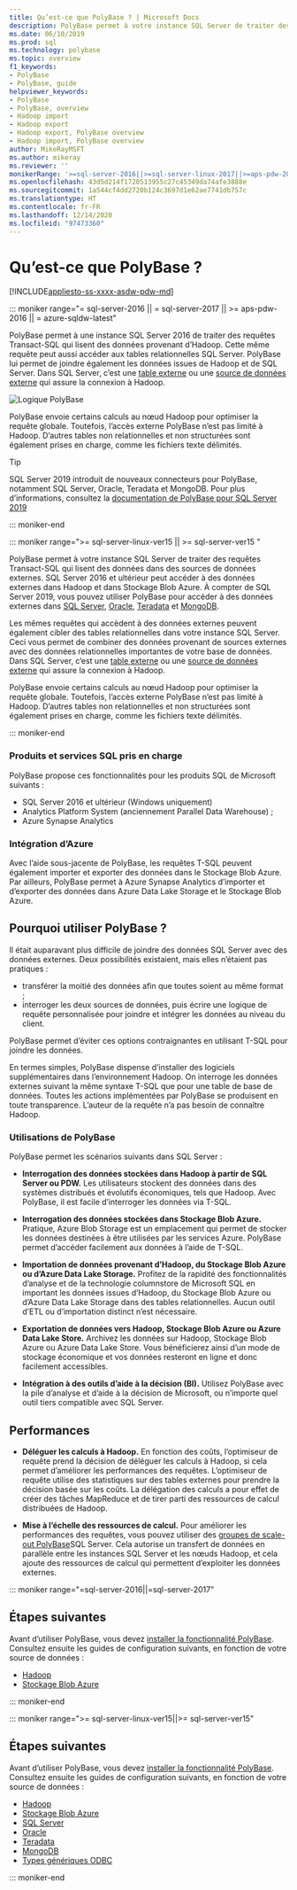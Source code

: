 ```yaml
---
title: Qu’est-ce que PolyBase ? | Microsoft Docs
description: PolyBase permet à votre instance SQL Server de traiter des requêtes Transact-SQL qui lisent des données dans des sources de données externes comme Hadoop et le stockage Blob Azure.
ms.date: 06/10/2019
ms.prod: sql
ms.technology: polybase
ms.topic: overview
f1_keywords:
- PolyBase
- PolyBase, guide
helpviewer_keywords:
- PolyBase
- PolyBase, overview
- Hadoop import
- Hadoop export
- Hadoop export, PolyBase overview
- Hadoop import, PolyBase overview
author: MikeRayMSFT
ms.author: mikeray
ms.reviewer: ''
monikerRange: '>=sql-server-2016||>=sql-server-linux-2017||>=aps-pdw-2016||=azure-sqldw-latest'
ms.openlocfilehash: 43d5d214f1720513955c27c45349da74afe3888e
ms.sourcegitcommit: 1a544cf4dd2720b124c3697d1e62ae7741db757c
ms.translationtype: HT
ms.contentlocale: fr-FR
ms.lasthandoff: 12/14/2020
ms.locfileid: "97473360"
---
```

# <a name="what-is-polybase"></a>Qu’est-ce que PolyBase ?

[!INCLUDE[appliesto-ss-xxxx-asdw-pdw-md](../../includes/appliesto-ss-xxxx-asdw-pdw-md.md)]

<!--SQL Server 2016/2017-->
::: moniker range="= sql-server-2016 || = sql-server-2017 || >= aps-pdw-2016 || = azure-sqldw-latest"

PolyBase permet à une instance SQL Server 2016 de traiter des requêtes Transact-SQL qui lisent des données provenant d’Hadoop. Cette même requête peut aussi accéder aux tables relationnelles SQL Server. PolyBase lui permet de joindre également les données issues de Hadoop et de SQL Server. Dans SQL Server, c’est une [table externe](../../t-sql/statements/create-external-table-transact-sql.md) ou une [source de données externe](../../t-sql/statements/create-external-data-source-transact-sql.md) qui assure la connexion à Hadoop.

![Logique PolyBase](../../relational-databases/polybase/media/polybase-logical.png "Logique PolyBase")

PolyBase envoie certains calculs au nœud Hadoop pour optimiser la requête globale. Toutefois, l’accès externe PolyBase n’est pas limité à Hadoop. D’autres tables non relationnelles et non structurées sont également prises en charge, comme les fichiers texte délimités.

> [!TIP]
> SQL Server 2019 introduit de nouveaux connecteurs pour PolyBase, notamment SQL Server, Oracle, Teradata et MongoDB. Pour plus d’informations, consultez la [documentation de PolyBase pour SQL Server 2019](polybase-guide.md?view=sql-server-ver15)

::: moniker-end
<!--SQL Server 2019-->
::: moniker range=">= sql-server-linux-ver15 || >= sql-server-ver15 "

PolyBase permet à votre instance SQL Server de traiter des requêtes Transact-SQL qui lisent des données dans des sources de données externes. SQL Server 2016 et ultérieur peut accéder à des données externes dans Hadoop et dans Stockage Blob Azure. À compter de SQL Server 2019, vous pouvez utiliser PolyBase pour accéder à des données externes dans [SQL Server](polybase-configure-sql-server.md), [Oracle](polybase-configure-oracle.md), [Teradata](polybase-configure-teradata.md) et [MongoDB](polybase-configure-mongodb.md).

Les mêmes requêtes qui accèdent à des données externes peuvent également cibler des tables relationnelles dans votre instance SQL Server. Ceci vous permet de combiner des données provenant de sources externes avec des données relationnelles importantes de votre base de données. Dans SQL Server, c’est une [table externe](../../t-sql/statements/create-external-table-transact-sql.md) ou une [source de données externe](../../t-sql/statements/create-external-data-source-transact-sql.md) qui assure la connexion à Hadoop.

PolyBase envoie certains calculs au nœud Hadoop pour optimiser la requête globale. Toutefois, l’accès externe PolyBase n’est pas limité à Hadoop. D’autres tables non relationnelles et non structurées sont également prises en charge, comme les fichiers texte délimités.

::: moniker-end

### <a name="supported-sql-products-and-services"></a>Produits et services SQL pris en charge

PolyBase propose ces fonctionnalités pour les produits SQL de Microsoft suivants :

- SQL Server 2016 et ultérieur (Windows uniquement)
- Analytics Platform System (anciennement Parallel Data Warehouse) ;
- Azure Synapse Analytics

### <a name="azure-integration"></a>Intégration d’Azure

Avec l’aide sous-jacente de PolyBase, les requêtes T-SQL peuvent également importer et exporter des données dans le Stockage Blob Azure. Par ailleurs, PolyBase permet à Azure Synapse Analytics d’importer et d’exporter des données dans Azure Data Lake Storage et le Stockage Blob Azure.

## <a name="why-use-polybase"></a>Pourquoi utiliser PolyBase ?

Il était auparavant plus difficile de joindre des données SQL Server avec des données externes. Deux possibilités existaient, mais elles n’étaient pas pratiques :

- transférer la moitié des données afin que toutes soient au même format ;
- interroger les deux sources de données, puis écrire une logique de requête personnalisée pour joindre et intégrer les données au niveau du client.

PolyBase permet d’éviter ces options contraignantes en utilisant T-SQL pour joindre les données.

En termes simples, PolyBase dispense d’installer des logiciels supplémentaires dans l’environnement Hadoop. On interroge les données externes suivant la même syntaxe T-SQL que pour une table de base de données. Toutes les actions implémentées par PolyBase se produisent en toute transparence. L’auteur de la requête n’a pas besoin de connaître Hadoop.

### <a name="polybase-uses"></a>Utilisations de PolyBase

PolyBase permet les scénarios suivants dans SQL Server :

- **Interrogation des données stockées dans Hadoop à partir de SQL Server ou PDW.** Les utilisateurs stockent des données dans des systèmes distribués et évolutifs économiques, tels que Hadoop. Avec PolyBase, il est facile d’interroger les données via T-SQL.

- **Interrogation des données stockées dans Stockage Blob Azure.** Pratique, Azure Blob Storage est un emplacement qui permet de stocker les données destinées à être utilisées par les services Azure.  PolyBase permet d’accéder facilement aux données à l’aide de T-SQL.

- **Importation de données provenant d’Hadoop, du Stockage Blob Azure ou d’Azure Data Lake Storage.** Profitez de la rapidité des fonctionnalités d’analyse et de la technologie columnstore de Microsoft SQL en important les données issues d’Hadoop, du Stockage Blob Azure ou d’Azure Data Lake Storage dans des tables relationnelles. Aucun outil d’ETL ou d’importation distinct n’est nécessaire.

- **Exportation de données vers Hadoop, Stockage Blob Azure ou Azure Data Lake Store.** Archivez les données sur Hadoop, Stockage Blob Azure ou Azure Data Lake Store. Vous bénéficierez ainsi d’un mode de stockage économique et vos données resteront en ligne et donc facilement accessibles.

- **Intégration à des outils d’aide à la décision (BI).** Utilisez PolyBase avec la pile d’analyse et d’aide à la décision de Microsoft, ou n’importe quel outil tiers compatible avec SQL Server.

## <a name="performance"></a>Performances

- **Déléguer les calculs à Hadoop.** En fonction des coûts, l’optimiseur de requête prend la décision de déléguer les calculs à Hadoop, si cela permet d’améliorer les performances des requêtes.  L’optimiseur de requête utilise des statistiques sur des tables externes pour prendre la décision basée sur les coûts. La délégation des calculs a pour effet de créer des tâches MapReduce et de tirer parti des ressources de calcul distribuées de Hadoop.

- **Mise à l’échelle des ressources de calcul.** Pour améliorer les performances des requêtes, vous pouvez utiliser des [groupes de scale-out PolyBase](../../relational-databases/polybase/polybase-scale-out-groups.md)SQL Server. Cela autorise un transfert de données en parallèle entre les instances SQL Server et les nœuds Hadoop, et cela ajoute des ressources de calcul qui permettent d’exploiter les données externes.

<!--SQL Server 2016/2017-->
::: moniker range="=sql-server-2016||=sql-server-2017"

## <a name="next-steps"></a>Étapes suivantes

Avant d’utiliser PolyBase, vous devez [installer la fonctionnalité PolyBase](polybase-installation.md). Consultez ensuite les guides de configuration suivants, en fonction de votre source de données :

- [Hadoop](polybase-configure-hadoop.md)
- [Stockage Blob Azure](polybase-configure-azure-blob-storage.md)

::: moniker-end
<!--SQL Server 2019-->
::: moniker range=">= sql-server-linux-ver15||>= sql-server-ver15"

## <a name="next-steps"></a>Étapes suivantes

Avant d’utiliser PolyBase, vous devez [installer la fonctionnalité PolyBase](polybase-installation.md). Consultez ensuite les guides de configuration suivants, en fonction de votre source de données :
- [Hadoop](polybase-configure-hadoop.md)
- [Stockage Blob Azure](polybase-configure-azure-blob-storage.md)
- [SQL Server](polybase-configure-sql-server.md)
- [Oracle](polybase-configure-oracle.md)
- [Teradata](polybase-configure-teradata.md)
- [MongoDB](polybase-configure-mongodb.md)
- [Types génériques ODBC](polybase-configure-odbc-generic.md)

::: moniker-end
